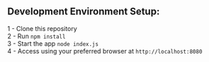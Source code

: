 ## Development Environment Setup:
1 - Clone this repository<br />
2 - Run `npm install`<br />
3 - Start the app `node index.js`<br />
4 - Access using your preferred browser at `http://localhost:8080`
